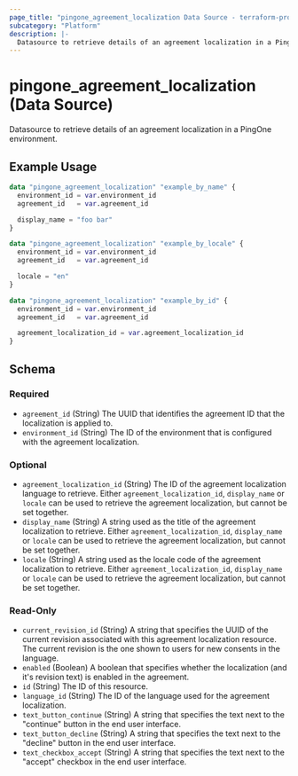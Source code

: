 ```yaml
---
page_title: "pingone_agreement_localization Data Source - terraform-provider-pingone"
subcategory: "Platform"
description: |-
  Datasource to retrieve details of an agreement localization in a PingOne environment.
---
```


# pingone_agreement_localization (Data Source)

Datasource to retrieve details of an agreement localization in a PingOne environment.

## Example Usage

```terraform
data "pingone_agreement_localization" "example_by_name" {
  environment_id = var.environment_id
  agreement_id   = var.agreement_id

  display_name = "foo bar"
}

data "pingone_agreement_localization" "example_by_locale" {
  environment_id = var.environment_id
  agreement_id   = var.agreement_id

  locale = "en"
}

data "pingone_agreement_localization" "example_by_id" {
  environment_id = var.environment_id
  agreement_id   = var.agreement_id

  agreement_localization_id = var.agreement_localization_id
}
```

<!-- schema generated by tfplugindocs -->
## Schema

### Required

- `agreement_id` (String) The UUID that identifies the agreement ID that the localization is applied to.
- `environment_id` (String) The ID of the environment that is configured with the agreement localization.

### Optional

- `agreement_localization_id` (String) The ID of the agreement localization language to retrieve. Either `agreement_localization_id`, `display_name` or `locale` can be used to retrieve the agreement localization, but cannot be set together.
- `display_name` (String) A string used as the title of the agreement localization to retrieve. Either `agreement_localization_id`, `display_name` or `locale` can be used to retrieve the agreement localization, but cannot be set together.
- `locale` (String) A string used as the locale code of the agreement localization to retrieve. Either `agreement_localization_id`, `display_name` or `locale` can be used to retrieve the agreement localization, but cannot be set together.

### Read-Only

- `current_revision_id` (String) A string that specifies the UUID of the current revision associated with this agreement localization resource. The current revision is the one shown to users for new consents in the language.
- `enabled` (Boolean) A boolean that specifies whether the localization (and it's revision text) is enabled in the agreement.
- `id` (String) The ID of this resource.
- `language_id` (String) The ID of the language used for the agreement localization.
- `text_button_continue` (String) A string that specifies the text next to the "continue" button in the end user interface.
- `text_button_decline` (String) A string that specifies the text next to the "decline" button in the end user interface.
- `text_checkbox_accept` (String) A string that specifies the text next to the "accept" checkbox in the end user interface.
